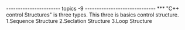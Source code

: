 ----------------------- topics -9 ------------------------------
*** "C++ control Structures" is three types. This three is basics control structure. 
1.Sequence Structure
2.Seclation Structure
3.Loop Structure